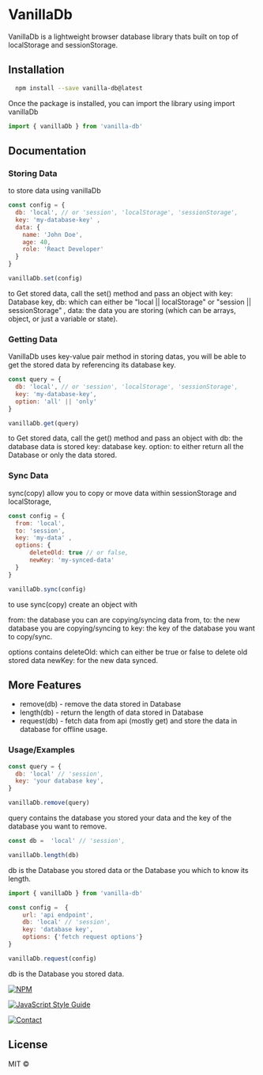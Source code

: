 # VanillaDb

VanillaDb is a lightweight browser database library thats built on top of localStorage and sessionStorage.

## Installation
```bash
  npm install --save vanilla-db@latest
```
Once the package is installed, you can import the library using import vanillaDb

```javascript
import { vanillaDb } from 'vanilla-db'
```

## Documentation
### Storing Data 

to store data using vanillaDb

```javascript
const config = {
  db: 'local', // or 'session', 'localStorage', 'sessionStorage',
  key: 'my-database-key' ,
  data: {
    name: 'John Doe',
    age: 40,
    role: 'React Developer'
  }
}

vanillaDb.set(config)
```
to Get stored data, call the set() method and pass an object with
key: Database key,
db:  which can either be "local || localStorage" or "session || sessionStorage" ,
data: the data you are storing (which can be arrays, object, or just a variable or state).



### Getting Data 
VanillaDb uses key-value pair method in storing datas, you will be able to get the stored data by referencing its database key.

```javascript
const query = {
  db: 'local', // or 'session', 'localStorage', 'sessionStorage',
  key: 'my-database-key',
  option: 'all' || 'only'
}

vanillaDb.get(query)
```
to Get stored data, call the get() method and pass an object with
db: the database data is stored
key: database key.
option: to either return all the Database or only the data stored.


### Sync Data
sync(copy) allow you to copy or move data within sessionStorage and localStorage, 

```javascript
const config = {
  from: 'local', 
  to: 'session',
  key: 'my-data' ,
  options: {
      deleteOld: true // or false,
      newKey: 'my-synced-data'
  }
}

vanillaDb.sync(config)
```

to use sync(copy) create an object with

from: the database you can are copying/syncing data from, 
to: the new database you are copying/syncing to
key: the key of the database you want to copy/sync.

options contains 
deleteOld: which can either be true or false to delete old stored data
newKey: for the new data synced.

## More Features
- remove(db) - remove the data stored in Database
- length(db) - return the length of data stored in Database
- request(db) - fetch data from api (mostly get) and store the data in database for offline usage.

### Usage/Examples
```javascript
const query = {
  db: 'local' // 'session',
  key: 'your database key',
}

vanillaDb.remove(query)

```
query contains the database you stored your data and the key of the database you want to remove.

```javascript
const db =  'local' // 'session',

vanillaDb.length(db)
```
db is the Database you stored data or the Database you which to know its length.

```javascript
import { vanillaDb } from 'vanilla-db'

const config =  {
    url: 'api endpoint',
    db: 'local' // 'session',
    key: 'database key',
    options: {'fetch request options'}
}

vanillaDb.request(config)

```
db is the Database you stored data.


[![NPM](https://img.shields.io/npm/v/vanilla-db.svg)](https://www.npmjs.com/package/vanilla-db) 

[![JavaScript Style Guide](https://img.shields.io/badge/code_style-standard-brightgreen.svg)](https://standardjs.com)

[![Contact](https://img.shields.io/badge/contact-@zediculz-blue.svg?style=flat&logo=twitter)](https://twitter.com/zediculz)

## License

MIT ©